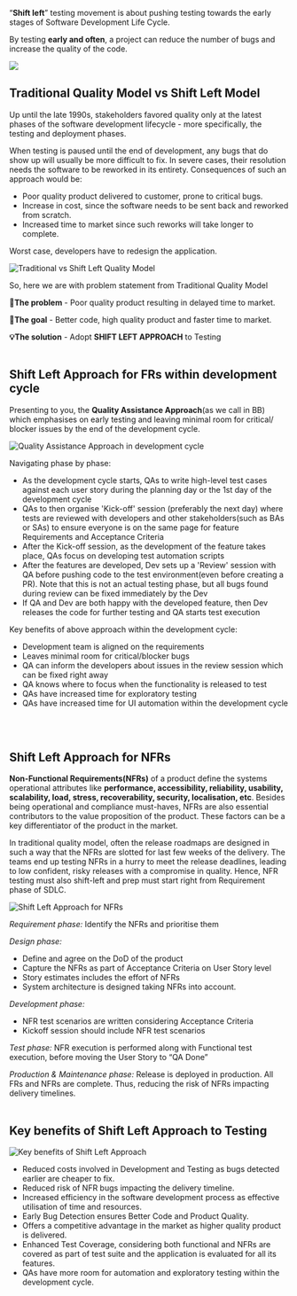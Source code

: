 “**Shift left**” testing movement is about pushing testing towards the early stages of Software Development Life Cycle.

By testing **early and often**, a project can reduce the number of bugs and increase the quality of the code.

![](assets/images/post/shift-left-intro.png)

## **Traditional Quality Model vs Shift Left Model**

Up until the late 1990s, stakeholders favored quality only at the latest phases of the software development lifecycle - more specifically, the testing and deployment phases.

When testing is paused until the end of development, any bugs that do show up will usually be more difficult to fix. In severe cases, their resolution needs the software to be reworked in its entirety. Consequences of such an approach would be:

- Poor quality product delivered to customer, prone to critical bugs.
- Increase in cost, since the software needs to be sent back and reworked from scratch.
- Increased time to market since such reworks will take longer to complete.

Worst case, developers have to redesign the application.

![Traditional vs Shift Left Quality Model](assets/images/post/shift-left2.png)

So, here we are with problem statement from Traditional Quality Model

**🚨The problem** - Poor quality product resulting in delayed time to market.

**🎯The goal** - Better code, high quality product and faster time to market.

**💡The solution** - Adopt **SHIFT LEFT APPROACH** to Testing
<br>
<br>

## Shift Left Approach for FRs within development cycle

Presenting to you, the **Quality Assistance Approach**(as we call in BB) which emphasises on early testing and leaving minimal room for critical/ blocker issues by the end of the development cycle.

![Quality Assistance Approach in development cycle](assets/images/post/shift-left3.png)

Navigating phase by phase:
- As the development cycle starts, QAs to write high-level test cases against each user story during the planning day or the 1st day of the development cycle
- QAs to then organise 'Kick-off' session (preferably the next day) where tests are reviewed with developers and other stakeholders(such as BAs or SAs) to ensure everyone is on the same page for feature Requirements and Acceptance Criteria
- After the Kick-off session, as the development of the feature takes place, QAs focus on developing test automation scripts
- After the features are developed, Dev sets up a 'Review' session with QA before pushing code to the test environment(even before creating a PR). Note that this is not an actual testing phase, but all bugs found during review can be fixed immediately by the Dev
- If QA and Dev are both happy with the developed feature, then Dev releases the code for further testing and QA starts test execution

Key benefits of above approach within the development cycle:

- Development team is aligned on the requirements
- Leaves minimal room for critical/blocker bugs
- QA can inform the developers about issues in the review session which can be fixed right away
- QA knows where to focus when the functionality is released to test
- QAs have increased time for exploratory testing
- QAs have increased time for UI automation within the development cycle
<br>
<br>

## Shift Left Approach for NFRs

**Non-Functional Requirements(NFRs)** of a product define the systems operational attributes like **performance, accessibility, reliability, usability, scalability, load, stress, recoverability, security, localisation, etc**.
Besides being operational and compliance must-haves, NFRs are also essential contributors to the value proposition of the product. These factors can be a key differentiator of the product in the market.

In traditional quality model, often the release roadmaps are designed in such a way that the NFRs are slotted for last few weeks of the delivery. The teams end up testing NFRs in a hurry to meet the release deadlines, leading to low confident, risky releases with a compromise in quality.
Hence, NFR testing must also shift-left and prep must start right from Requirement phase of SDLC.

![Shift Left Approach for NFRs](assets/images/post/shift-left4.png)

_Requirement phase:_ Identify the NFRs and prioritise them

_Design phase:_
- Define and agree on the DoD of the product
- Capture the NFRs as part of Acceptance Criteria on User Story level
- Story estimates includes the effort of NFRs
- System architecture is designed taking NFRs into account.

_Development phase:_
- NFR test scenarios are written considering Acceptance Criteria
- Kickoff session should include NFR test scenarios

_Test phase:_ NFR execution is performed along with Functional test execution, before moving the User Story to “QA Done”

_Production & Maintenance phase:_ Release is deployed in production. All FRs and NFRs are complete. Thus, reducing the risk of NFRs impacting delivery timelines.
<br>
<br>

## Key benefits of Shift Left Approach to Testing

![Key benefits of Shift Left Approach](assets/images/post/shift-left5.png)

- Reduced costs involved in Development and Testing as bugs detected earlier are cheaper to fix. 
- Reduced risk of NFR bugs impacting the delivery timeline. 
- Increased efficiency in the software development process as effective utilisation of time and resources. 
- Early Bug Detection ensures Better Code and Product Quality. 
- Offers a competitive advantage in the market as higher quality product is delivered. 
- Enhanced Test Coverage, considering both functional and NFRs are covered as part of test suite and the application is evaluated for all its features. 
- QAs have more room for automation and exploratory testing within the development cycle.





